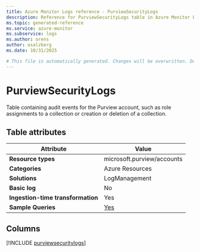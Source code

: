 ```yaml
---
title: Azure Monitor Logs reference - PurviewSecurityLogs
description: Reference for PurviewSecurityLogs table in Azure Monitor Logs.
ms.topic: generated-reference
ms.service: azure-monitor
ms.subservice: logs
ms.author: orens
author: osalzberg
ms.date: 10/31/2025

# This file is automatically generated. Changes will be overwritten. Do not change this file directly.
---
```


# PurviewSecurityLogs

Table containing audit events for the Purview account, such as role assignments to a collection or creation or deletion of a collection.


## Table attributes

|Attribute|Value|
|---|---|
|**Resource types**|microsoft.purview/accounts|
|**Categories**|Azure Resources|
|**Solutions**| LogManagement|
|**Basic log**|No|
|**Ingestion-time transformation**|Yes|
|**Sample Queries**|[Yes](/azure/azure-monitor/reference/queries/purviewsecuritylogs)|



## Columns
  
[!INCLUDE [purviewsecuritylogs](~/reusable-content/ce-skilling/azure/includes/azure-monitor/reference/tables/purviewsecuritylogs-include.md)]
